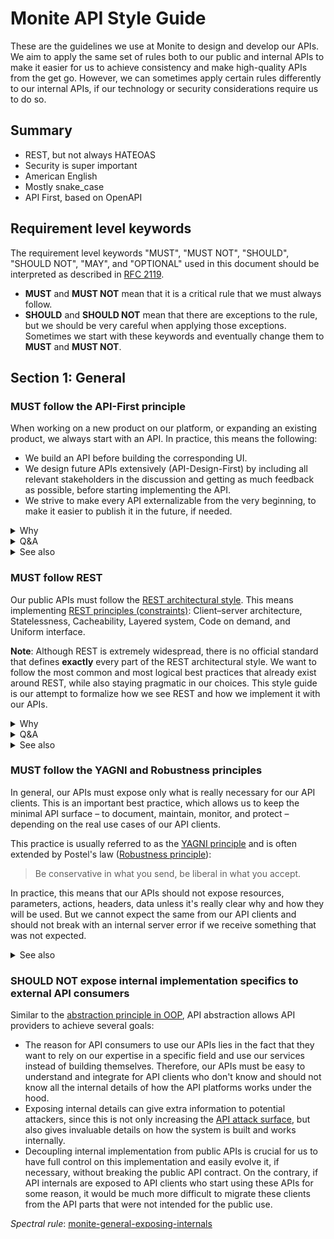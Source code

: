 # Monite API Style Guide

These are the guidelines we use at Monite to design and develop our APIs. We aim to apply the same set of rules both
to our public and internal APIs to make it easier for us to achieve consistency and make high-quality APIs from
the get go. However, we can sometimes apply certain rules differently to our internal APIs, if our technology
or security considerations require us to do so.


## Summary

* REST, but not always HATEOAS
* Security is super important
* American English
* Mostly snake_case
* API First, based on OpenAPI


## Requirement level keywords

The requirement level keywords "MUST", "MUST NOT", "SHOULD", "SHOULD NOT", "MAY", and "OPTIONAL" used in this document should be interpreted as described in [RFC 2119](https://tools.ietf.org/html/rfc2119).

* **MUST** and **MUST NOT** mean that it is a critical rule that we must always follow.
* **SHOULD** and **SHOULD NOT** mean that there are exceptions to the rule, but we should be very careful when applying those exceptions. Sometimes we start with these keywords and eventually change them to **MUST** and **MUST NOT**.


## Section 1: General

### MUST follow the API-First principle

When working on a new product on our platform, or expanding an existing product, we always start with an API. In practice, this means the following:

* We build an API before building the corresponding UI.
* We design future APIs extensively (API-Design-First) by including all relevant stakeholders in the discussion and getting as much feedback as possible, before starting implementing the API.
* We strive to make every API externalizable from the very beginning, to make it easier to publish it in the future, if needed.

<details>
  <summary>Why</summary>
  <p>The recent experience from successful tech companies prove that following the API-First principle can significantly improve the quality of API design decisions, hence saving development time and reducing integration friction during the API lifecycle.</p>
</details>

<details>
  <summary>Q&A</summary>
  <p>Q: Is API-First contradicting modern agile development practices and introducing waterfall processes?<br/>
  A: No. API-First, when implemented properly, implies a lot of iterations, evolution of API prototypes, and building common understanding of the API design through collaboration and early feedback from multiple parties.</p>
</details>

<details>
  <summary>See also</summary>
  <ul>
     <li>[Understanding the API-First Approach to Building Products](https://swagger.io/resources/articles/adopting-an-api-first-approach/)</li>
     <li>[The Business Value of API-First Design](https://auth0.com/blog/the-business-value-of-api-first-design/)</li>
     <li>[API-First vs. API Design-First: A Comprehensive Guide](https://blog.stoplight.io/api-first-vs.-api-design-first-a-comprehensive-guide)</li>
     <li>[2021 State of the API Report from Postman](https://www.postman.com/state-of-api/api-first-strategies/#api-first-strategies)</li>
  </ul>
</details>

### MUST follow REST

Our public APIs must follow the [REST architectural style](https://en.wikipedia.org/wiki/Representational_state_transfer). This means implementing [REST principles (constraints)](https://en.wikipedia.org/wiki/Representational_state_transfer#Architectural_constraints): Client–server architecture, Statelessness, Cacheability, Layered system, Code on demand, and Uniform interface.

**Note**: Although REST is extremely widespread, there is no official standard that defines **exactly** every part of the REST architectural style. We want to follow the most common and most logical best practices that already exist around REST, while also staying pragmatic in our choices. This style guide is our attempt to formalize how we see REST and how we implement it with our APIs.

<details>
  <summary>Why</summary>
  <p>REST is the most popular architectural style at the moment ([2021 State of the API | Postman](https://www.postman.com/state-of-api/api-technologies/#api-technologies)). This means that this architectural style is very well-known by the majority of developers in the world; there are already a lot of tools, frameworks, libraries and best practices around REST – and therefore it provides the flattest learning curve and best developer experience for most of the developers who will be integrating with Monite.</p>
</details>

<details>
  <summary>Q&A</summary>
  <p>Q: What about other styles (SOAP, GraphQL, gRPC)?<br/>
  A: We will never support SOAP, but will consider introducing more modern styles/frameworks in the future, if this is needed for our API consumers and there is a clear benefit for it.</p>
  <p>Q: What about Level 3 REST and HATEOAS?<br/>
  A: At the moment, we are not planning to support HATEOAS in all parts of our API. However, we aim to introduce HATEOAS where it makes sense.</p>
</details>

<details>
  <summary>See also</summary>
  <ul>
    <li>[REST on Wikipedia](https://en.wikipedia.org/wiki/Representational_state_transfer)</li>
    <li>[REST Dissertation](https://www.ics.uci.edu/~fielding/pubs/dissertation/rest_arch_style.htm) by Roy Fielding</li>
    <li>[REST in Practice](https://www.amazon.com/REST-Practice-Hypermedia-Systems-Architecture/dp/0596805829/)</li>
  </ul>
</details>

### MUST follow the YAGNI and Robustness principles

In general, our APIs must expose only what is really necessary for our API clients. This is an important best practice, which allows us to keep the minimal API surface – to document, maintain, monitor, and protect – depending on the real use cases of our API clients.

This practice is usually referred to as the [YAGNI principle](https://martinfowler.com/bliki/Yagni.html) and is often extended by Postel's law ([Robustness principle](https://en.wikipedia.org/wiki/Robustness_principle)):

> Be conservative in what you send, be liberal in what you accept.

In practice, this means that our APIs should not expose resources, parameters, actions, headers, data unless it's really clear why and how they will be used. But we cannot expect the same from our API clients and should not break with an internal server error if we receive something that was not expected.

<details>
  <summary>See also</summary>
  <ul>
    <li>[tolerant reader](https://martinfowler.com/bliki/TolerantReader.html)</li>
    <li>[OWASP: Attack Surface Analysis](https://cheatsheetseries.owasp.org/cheatsheets/Attack_Surface_Analysis_Cheat_Sheet.html)</li>
    <li>[RFC 1122](https://datatracker.ietf.org/doc/html/rfc1122)</li>
 </ul>
</details>

### SHOULD NOT expose internal implementation specifics to external API consumers

Similar to the [abstraction principle in OOP](https://en.wikipedia.org/wiki/Object-oriented_programming#Data_Abstraction), API abstraction allows API providers to achieve several goals:

- The reason for API consumers to use our APIs lies in the fact that they want to rely on our expertise in a specific field and use our services instead of building themselves. Therefore, our APIs must be easy to understand and integrate for API clients who don't know and should not know all the internal details of how the API platforms works under the hood.
- Exposing internal details can give extra information to potential attackers, since this is not only increasing the [API attack surface](https://cheatsheetseries.owasp.org/cheatsheets/Attack_Surface_Analysis_Cheat_Sheet.html), but also gives invaluable details on how the system is built and works internally.
- Decoupling internal implementation from public APIs is crucial for us to have full control on this implementation and easily evolve it, if necessary, without breaking the public API contract. On the contrary, if API internals are exposed to API clients who start using these APIs for some reason, it would be much more difficult to migrate these clients from the API parts that were not intended for the public use.

_Spectral rule_: [monite-general-exposing-internals](spectral/monite.section1-general.yaml)

